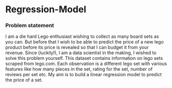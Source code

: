 # Regression-Model
### Problem statement
I am a die hard Lego enthusiast wishing to collect as many board sets as you can. But before that I wish to be able to predict the price of a new lego product before its price is revealed so that I can budget it from your revenue. Since (luckily!), I am a data scientist in the making, I wished to solve this problem yourself. This dataset contains information on lego sets scraped from lego.com. Each observation is a different lego set with various features like how many pieces in the set, rating for the set, number of reviews per set etc. My aim is to build a linear regression model to predict the price of a set.
